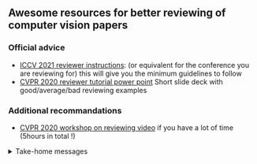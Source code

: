 ## Awesome  resources for better reviewing of computer vision papers

### Official advice 

- [ICCV 2021 reviewer instructions](http://iccv2021.thecvf.com/node/39): (or equivalent for the conference you are reviewing for) this will give you the minimum guidelines to follow
- [CVPR 2020 reviewer tutorial power point](http://cvpr2020.thecvf.com/sites/default/files/2019-09/CVPRReviewerTutorial.pptx) Short slide deck with good/average/bad reviewing examples


### Additional recommandations

- [CVPR 2020 workshop on reviewing video](https://www.youtube.com/watch?v=RIIQ7ohRyZw) if you have a lot of time (5hours in total !)  

<details> <summary> Take-home messages </summary> 

Jordi Pont-Tuset:
  
- check papers right when assigned to prevent discovering problems which request area-chair intervention at the last minute 
- read paper & mark comments
- group comments by topic
- **didactically** write down comments about each group, assuming minimal background knowledge

Fatma Güney:
- Critical thinking: question, doubt, clarify your questions
- Constructive input: Explain what is missing, provide suggestions for inprovement, specific & detailed
- Empathy: Respect the work, proper, ideally encouraging language
  
Conrad Schindler:
- Novelty: remember that new ideas are **rare**, a better question is "would this be of interest to the people attending the conference/reading the journal"
  
</details>

